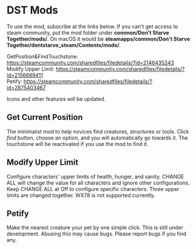 # DST Mods
To use the mod, subscribe at the links below. If you can't get access to steam community, put the mod folder under **common/Don't Starve Together/mods/**. On macOS it would be **steamapps/common/Don't Starve Together/dontstarve_steam/Contents/mods/**.  

GetPosition&FindTouchstone: https://steamcommunity.com/sharedfiles/filedetails/?id=2146435243  
Modify Upper Limit: https://steamcommunity.com/sharedfiles/filedetails/?id=2156669411  
Petify: https://steamcommunity.com/sharedfiles/filedetails/?id=2875403467

Icons and other features will be updated.  
## Get Current Position
The minimalist mod to help novices find creatures, structures or tools. Click *find* button, choose an option, and you will automatically go towards it. The touchstone will be reactivated if you use the mod to find it.

## Modify Upper Limit
Configure characters' upper limits of health, hunger, and sanity. CHANGE ALL will change the value for all characters and ignore other configurations. Keep CHANGE ALL at Off to configure specific characters. Three upper limits are changed together. WX78 is not supported currently.

## Petify
Make the nearest creature your pet by one simple click. This is still under development. Abusing this may cause bugs. Please report bugs if you find any.
